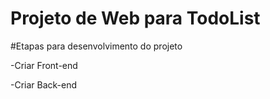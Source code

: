# Projeto de Web para TodoList

#Etapas para desenvolvimento do projeto

-Criar Front-end

-Criar Back-end


